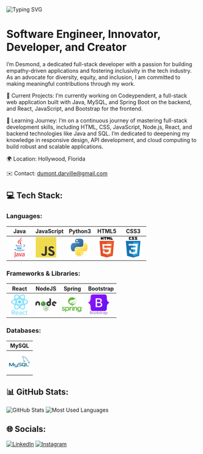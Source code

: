 ![Typing SVG](https://readme-typing-svg.demolab.com/?lines=👋+Hi+there,+I'm+Desmond+Darville;Welcome+to+my+Github!🚀)

# Software Engineer, Innovator, Developer, and Creator
I’m Desmond, a dedicated full-stack developer with a passion for building empathy-driven applications and fostering inclusivity in the tech industry. As an advocate for diversity, equity, and inclusion, I am committed to making meaningful contributions through my work.

🚀 Current Projects: I’m currently working on Codeypendent, a full-stack web application built with Java, MySQL, and Spring Boot on the backend, and React, JavaScript, and Bootstrap for the frontend.

🧠 Learning Journey: I’m on a continuous journey of mastering full-stack development skills, including HTML, CSS, JavaScript, Node.js, React, and backend technologies like Java and SQL. I’m dedicated to deepening my knowledge in responsive design, API development, and cloud computing to build robust and scalable applications.

🌍 Location: Hollywood, Florida

✉️ Contact: dumont.darville@gmail.com

## 💻 Tech Stack:
<h3 align="left">Languages:</h3>
<table>
  <thead>
    <tr>
      <th>Java</th>
      <th>JavaScript</th>
      <th>Python3</th>
      <th>HTML5</th>
      <th>CSS3</th>
    </tr>
  </thead>
  <tbody>
    <tr>
      <td>
        <img src="https://github.com/devicons/devicon/blob/master/icons/java/java-original-wordmark.svg" width="55" height="55" style="max-width: 100%;">
      </td>
      <td>
        <img src="https://github.com/devicons/devicon/blob/master/icons/javascript/javascript-original.svg" width="55" height="55" style="max-width: 100%;">
      </td>
      <td>
        <img src="https://github.com/devicons/devicon/raw/master/icons/python/python-original.svg" width="55" height="55" style="max-width: 100%;">
      </td>
      <td>
        <img src="https://github.com/devicons/devicon/blob/master/icons/html5/html5-original-wordmark.svg" width="55" height="55" style="max-width: 100%;">
      </td>
      <td>
        <img src="https://github.com/devicons/devicon/blob/master/icons/css3/css3-original-wordmark.svg" width="55" height="55" style="max-width: 100%;">
      </td>
    </tr>
  </tbody>
</table>

<h3 align="left">Frameworks & Libraries:</h3>
<table>
  <thead>
    <tr>
      <th>React</th>
      <th>NodeJS</th>
      <th>Spring</th>
      <th>Bootstrap</th>
   </tr>
  </thead>
  <tbody>
    <tr>
      <td>
        <img src="https://github.com/devicons/devicon/blob/master/icons/react/react-original-wordmark.svg" width="55" height="55" style="max-width: 100%;">
      </td>
      <td>
        <img src="https://github.com/devicons/devicon/blob/master/icons/nodejs/nodejs-original-wordmark.svg" width="55" height="55" style="max-width: 100%;">
      </td>
      <td>
        <img src="https://github.com/devicons/devicon/blob/master/icons/spring/spring-original-wordmark.svg" width="55" height="55" style="max-width: 100%;">
      </td>
      <td>
        <img src="https://github.com/devicons/devicon/blob/master/icons/bootstrap/bootstrap-original-wordmark.svg" width="55" height="55" style="max-width: 100%;">
      </td>
    </tr>
  </tbody>
</table>

<h3 align="left">Databases:</h3>
<table>
  <thead>
    <tr>
      <th>MySQL</th>
    </tr>
  </thead>
  <body>
    <tr>
      <td>
        <img src="https://github.com/devicons/devicon/blob/master/icons/mysql/mysql-plain-wordmark.svg" width="55" height="55" style="max-width: 100%;">
      </td>
    </tr>
  </body>
</table>

## 📊 GitHub Stats:
![GitHub Stats](https://github-readme-stats.vercel.app/api?username=dez-the-developer&show_icons=true&count_private=true&hide=issues&theme=radical)
![Most Used Languages](https://github-readme-stats.vercel.app/api/top-langs/?username=dez-the-developer&layout=compact&theme=radical)

## 🌐 Socials:
[![LinkedIn](https://img.shields.io/badge/-LinkedIn-0A66C2?style=flat-square&logo=linkedin&logoColor=white)](https://linkedin.com/in/YOUR_LINKEDIN_PROFILE)
[![Instagram](https://img.shields.io/badge/-Instagram-E4405F?style=flat-square&logo=instagram&logoColor=white)](https://instagram.com/YOUR_INSTAGRAM_PROFILE)

